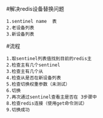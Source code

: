#解决redis设备替换问题
```
1.sentinel name  表
2.老设备列表
3.新设备列表
```
#流程
```
1.取sentinel列表值找到目前的redis主
2.检查主有几个sentinel
3.检查主有几个从
4.检查从是否在新设备列表
5.检查切换权重参数（未测试）
6.切换
7.再次通过sentinel查看主是否在 3步骤中
8.检查redis连接（使用get命令测试）
9.切换成功
```